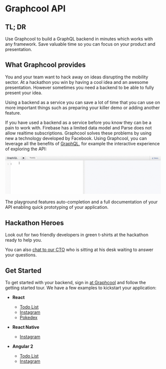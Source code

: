 # Graphcool API

## TL; DR

Use Graphcool to build a GraphQL backend in minutes which works with any framework. Save valuable time so you can focus on your product and presentation.

## What Graphcool provides

You and your team want to hack away on ideas disrupting the mobility sector. At a hackathon you win by having a cool idea and an awesome presentation. However sometimes you need a backend to be able to fully present your idea.

Using a backend as a service you can save a lot of time that you can use on more important things such as preparing your killer demo or adding another feature.

If you have used a backend as a service before you know they can be a pain to work with. Firebase has a limited data model and Parse does not allow realtime subscriptions. Graphcool solves these problems by using new a technology developed by Facebook. Using Graphcool, you can leverage all the benefits of [GraphQL](http://graphql.org), for example the interactive experience of exploring the API:

![](playground.gif)

The playground features auto-completion and a full documentation of your API enabling quick prototyping of your application.

## Hackathon Heroes

Look out for two friendly developers in green t-shirts at the hackathon ready to help you.

You can also [chat to our CTO](http://slack.graph.cool) who is sitting at his desk waiting to answer your questions.

## Get Started

To get started with your backend, sign in [at Graphcool](http://graph.cool) and follow the getting started tour.
We have a few examples to kickstart your application:

* **React**
  * [Todo List](https://github.com/graphcool-examples/react-lokka-todo-example)
  * [Instagram](https://github.com/graphcool-examples/react-relay-instagram-example)
  * [Pokedex](https://github.com/learnapollo/pokedex-react/tree/master/exercise-06-solution)


* **React Native**
  * [Instagram](https://github.com/graphcool-examples/react-native-apollo-instagram-example)


* **Angular 2**
  * [Todo List](https://github.com/graphcool-examples/angular-apollo-todo-example)
  * [Instagram](https://github.com/graphcool-examples/angular-apollo-instagram-example)
